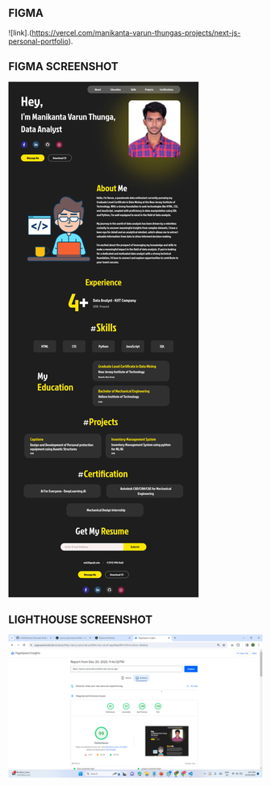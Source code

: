 ## FIGMA
![link].(https://vercel.com/manikanta-varun-thungas-projects/next-js-personal-portfolio).

## FIGMA SCREENSHOT
![img.png](img.png)

## LIGHTHOUSE SCREENSHOT
![page_speed.png](page_speed.png)
